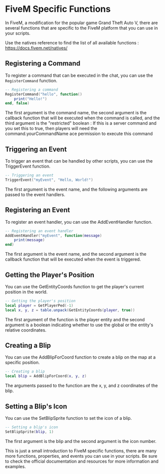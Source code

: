 # FiveM Specific Functions

In FiveM, a modification for the popular game Grand Theft Auto V, there are several functions that are specific to the FiveM platform that you can use in your scripts.

Use the natives reference to find the list of all available functions : https://docs.fivem.net/natives/

## Registering a Command
To register a command that can be executed in the chat, you can use the `RegisterCommand` function.
```lua
-- Registering a command
RegisterCommand("hello", function()
    print("Hello!")
end, false)
```
The first argument is the command name, the second argument is the callback function that will be executed when the command is called, and the third argument is the "restricted" boolean : If this is a server command and you set this to true, then players will need the command.yourCommandName ace permission to execute this command
## Triggering an Event
To trigger an event that can be handled by other scripts, you can use the TriggerEvent function.

```lua
-- Triggering an event
TriggerEvent("myEvent", "Hello, World!")
```
The first argument is the event name, and the following arguments are passed to the event handlers.

## Registering an Event
To register an event handler, you can use the AddEventHandler function.

```lua
-- Registering an event handler
AddEventHandler("myEvent", function(message)
    print(message)
end)
```
The first argument is the event name, and the second argument is the callback function that will be executed when the event is triggered.

## Getting the Player's Position
You can use the GetEntityCoords function to get the player's current position in the world.

```lua
-- Getting the player's position
local player = GetPlayerPed(-1)
local x, y, z = table.unpack(GetEntityCoords(player, true))
```
The first argument of the function is the player entity and the second argument is a boolean indicating whether to use the global or the entity's relative coordinates.

## Creating a Blip
You can use the AddBlipForCoord function to create a blip on the map at a specific position.

```lua
-- Creating a blip
local blip = AddBlipForCoord(x, y, z)
```
The arguments passed to the function are the x, y, and z coordinates of the blip.

## Setting a Blip's Icon
You can use the SetBlipSprite function to set the icon of a blip.

```lua
-- Setting a blip's icon
SetBlipSprite(blip, 1)
```
The first argument is the blip and the second argument is the icon number.

This is just a small introduction to FiveM specific functions, there are many more functions, properties, and events you can use in your scripts. Be sure to check the official documentation and resources for more information and examples.